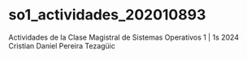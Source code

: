 # so1_actividades_202010893
Actividades de la Clase Magistral de Sistemas Operativos 1 | 1s 2024 <br>
Cristian Daniel Pereira Tezagüic
